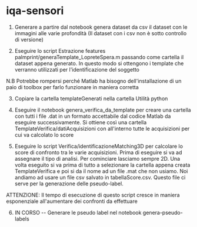 # iqa-sensori 


1) Generare a partire dal notebook genera dataset da csv il dataset con le immagini alle varie profondità (Il dataset con i csv non è sotto controllo di versione)

2) Eseguire lo script Estrazione features palmprint/generaTemplate_LopreteSpera.m passando come cartella il dataset appena generato. In questo modo si ottengono i template che verranno utilizzati per l'identificazione del soggetto

N.B Potrebbe rompersi perché Matlab ha bisogno dell'installazione di un paio di toolbox per farlo funzionare in maniera corretta

3) Copiare la cartella templateGenerati nella cartella Utilità python

4) Eseguire il notebook genera_verifica_da_template per creare una cartella con tutti i file .dat in un formato accettabile dal codice Matlab da eseguire successivamente. Si ottiene così una cartella TemplateVerifica/datiAcquisizioni con all'interno tutte le acquisizioni per cui va calcolato lo score

5) Eseguire lo script Verifica/identificazioneMatching3D per calcolare lo score di confronto tra le varie acquisizioni. Prima di eseguire si va ad assegnare il tipo di analisi. Per cominciare lasciamo sempre 2D. Una volta eseguito si va prima di tutto a selezionare la cartella appena creata TemplateVerifica e poi si da il nome ad un file .mat che non usiamo. Noi andiamo ad usare un file csv salvato in tabellaScore.csv. Questo file ci serve per la generazione delle pseudo-label. 

ATTENZIONE: Il tempo di esecuzione di questo script cresce in maniera esponenziale all'aumentare dei confronti da effettuare 

6) IN CORSO -- Generare le pseudo label nel notebook genera-pseudo-labels
